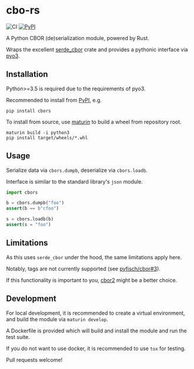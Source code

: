 # cbo-rs
![CI](https://github.com/mjkoo/cbors/actions/workflows/ci.yml/badge.svg?branch=master)
[![PyPI](https://img.shields.io/pypi/v/cbors.svg)](https://pypi.org/project/cbors/)

A Python CBOR (de)serialization module, powered by Rust.

Wraps the excellent [serde_cbor](https://github.com/pyfisch/cbor) crate and provides a pythonic interface via [pyo3](https://github.com/PyO3/pyo3).

## Installation

Python>=3.5 is required due to the requirements of pyo3.

Recommended to install from [PyPI](https://pypi.org/project/cbors/), e.g.

```
pip install cbors
```

To install from source, use [maturin](https://github.com/PyO3/maturin) to build a wheel from repository root.

```
maturin build -i python3
pip install target/wheels/*.whl
```

## Usage

Serialize data via `cbors.dumpb`, deserialize via `cbors.loadb`.

Interface is similar to the standard library's `json` module.

```python
import cbors

b = cbors.dumpb("foo")
assert(b == b"cfoo")

s = cbors.loadb(b)
assert(s = "foo")
```

## Limitations

As this uses `serde_cbor` under the hood, the same limitations apply here.

Notably, tags are not currently supported (see [pyfisch/cbor#3](https://github.com/pyfisch/cbor/issues/3)).

If this functionality is important to you, [cbor2](https://pypi.org/project/cbor2/) might be a better choice.

## Development

For local development, it is recommended to create a virtual environment, and build the module via `maturin develop`.

A Dockerfile is provided which will build and install the module and run the test suite.

If you do not want to use docker, it is recommended to use `tox` for testing.

Pull requests welcome!
